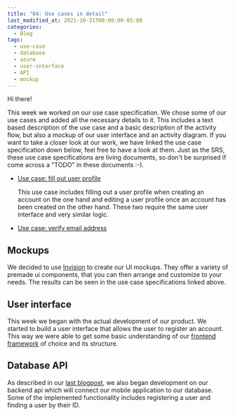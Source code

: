 ```yaml
---
title: "04: Use cases in detail"
last_modified_at: 2021-10-31T00:00:00-05:00
categories:
  - Blog
tags:
  - use-case
  - database
  - azure
  - user-interface
  - API
  - mockup
---
```


Hi there!

This week we worked on our use case specification. We chose some of our use cases and added all the necessary details to it. This includes a text based description of the use case and a basic description of the activity flow, but also a mockup of our user interface and an activity diagram. If you want to take a closer look at our work, we have linked the use case specification down below, feel free to have a look at them.
Just as the SRS, these use case specifications are living documents, so don't be surprised if come across a "TODO" in these documents :-).

- [Use case: fill out user profile](https://github.com/DHBW-Experts/documents/blob/main/use_case_Fill-out-user-profile.md)

  This use case includes filling out a user profile when creating an account on the one hand and editing a user profile once an account has been created on the other hand. These two require the same user interface and very similar logic.

- [Use case: verify email address](https://github.com/DHBW-Experts/documents/blob/main/use_case_Authenticate-Email.md)

## Mockups

We decided to use [Invision](https://www.invisionapp.com/) to create our UI mockups. They offer a variety of premade ui components, that you can then arrange and customize to your needs.
The results can be seen in the use case specifications linked above.

## User interface

This week we began with the actual development of our product. We started to build a user interface that allows the user to register an account. This way we were able to get some basic understanding of our [frontend framework](https://ionicframework.com/) of choice and its structure.

## Database API

As described in our [last blogpost](https://dhbw-experts.github.io/blog/03/), we also began development on our backend api which will connect our mobile application to our database. Some of the implemented functionality includes registering a user and finding a user by their ID.

